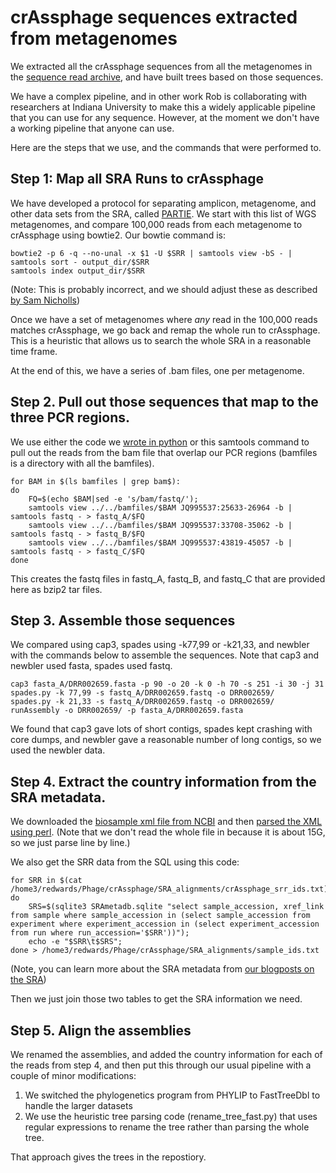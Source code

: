 # crAssphage sequences extracted from metagenomes

We extracted all the crAssphage sequences from all the metagenomes in the [sequence read archive](https://www.ncbi.nlm.nih.gov/sra/), and have built trees based on those sequences.

We have a complex pipeline, and in other work Rob is collaborating with researchers at Indiana University to make this a widely applicable pipeline that you can use for any sequence. However, at the moment we don't have a working pipeline that anyone can use. 

Here are the steps that we use, and the commands that were performed to.

## Step 1: Map all SRA Runs to crAssphage

We have developed a protocol for separating amplicon, metagenome, and other data sets from the SRA, called [PARTIE](https://github.com/linsalrob/partie). We start with this list of WGS metagenomes, and compare 100,000 reads from each metagenome to crAssphage using bowtie2. Our bowtie command is:

```
bowtie2 -p 6 -q --no-unal -x $1 -U $SRR | samtools view -bS - | samtools sort - output_dir/$SRR
samtools index output_dir/$SRR
```

(Note: This is probably incorrect, and we should adjust these as described [by Sam Nicholls](https://samnicholls.net/2016/12/24/bowtie2-metagenomes/))

Once we have a set of metagenomes where _any_ read in the 100,000 reads matches crAssphage, we go back and remap the whole run to crAssphage. This is a heuristic that allows us to search the whole SRA in a reasonable time frame.

At the end of this, we have a series of .bam files, one per metagenome.

## Step 2. Pull out those sequences that map to the three PCR regions. 

We use either the code we [wrote in python](https://github.com/linsalrob/EdwardsLab/blob/master/crAssphage/extract_pcr_regions.py) or this samtools command to pull out the reads from the bam file that overlap our PCR regions (bamfiles is a directory with all the bamfiles).

```
for BAM in $(ls bamfiles | grep bam$):
do 
	FQ=$(echo $BAM|sed -e 's/bam/fastq/');
	samtools view ../../bamfiles/$BAM JQ995537:25633-26964 -b | samtools fastq - > fastq_A/$FQ
	samtools view ../../bamfiles/$BAM JQ995537:33708-35062 -b | samtools fastq - > fastq_B/$FQ
	samtools view ../../bamfiles/$BAM JQ995537:43819-45057 -b | samtools fastq - > fastq_C/$FQ
done
```

This creates the fastq files in fastq_A, fastq_B, and fastq_C that are provided here as bzip2 tar files.

## Step 3. Assemble those sequences

We compared using cap3, spades using -k77,99 or -k21,33, and newbler with the commands below to assemble the sequences. Note that cap3 and newbler used fasta, spades used fastq.

```
cap3 fasta_A/DRR002659.fasta -p 90 -o 20 -k 0 -h 70 -s 251 -i 30 -j 31
spades.py -k 77,99 -s fastq_A/DRR002659.fastq -o DRR002659/
spades.py -k 21,33 -s fastq_A/DRR002659.fastq -o DRR002659/
runAssembly -o DRR002659/ -p fasta_A/DRR002659.fasta
```

We found that cap3 gave lots of short contigs, spades kept crashing with core dumps, and newbler gave a reasonable number of long contigs, so we used the newbler data.

## Step 4. Extract the country information from the SRA metadata.

We downloaded the [biosample xml file from NCBI](ftp://ftp.ncbi.nih.gov/biosample) and then [parsed the XML using perl](../bin/parse_sra_metadata.pl). (Note that we don't read the whole file in because it is about 15G, so we just parse line by line.)

We also get the SRR data from the SQL using this code:

```
for SRR in $(cat /home3/redwards/Phage/crAssphage/SRA_alignments/crAssphage_srr_ids.txt);
do 
	SRS=$(sqlite3 SRAmetadb.sqlite "select sample_accession, xref_link from sample where sample_accession in (select sample_accession from experiment where experiment_accession in (select experiment_accession from run where run_accession='$SRR'))");
	echo -e "$SRR\t$SRS";
done > /home3/redwards/Phage/crAssphage/SRA_alignments/sample_ids.txt
```
(Note, you can learn more about the SRA metadata from [our blogposts on the SRA](https://edwards.sdsu.edu/SRA))

Then we just join those two tables to get the SRA information we need.

## Step 5. Align the assemblies

We renamed the assemblies, and added the country information for each of the reads from step 4, and then put this through our usual pipeline with a couple of minor modifications:
1. We switched the phylogenetics program from PHYLIP to FastTreeDbl to handle the larger datasets
2. We use the heuristic tree parsing code (rename_tree_fast.py) that uses regular expressions to rename the tree rather than parsing the whole tree.

That approach gives the trees in the repostiory.




